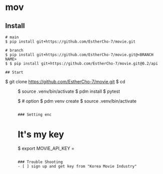 # mov

## Install
```
# main
$ pip install git+https://github.com/EstherCho-7/movie.git

# branch
$ pip install git+https://github.com/EstherCho-7/movie.git@<BRANCH NAME>
$ $ pip install git+https://github.com/EstherCho-7/movie.git@0.2/api

## Start
```
$ git clone https://github.com/EstherCho-7/movie.git
$ cd <DIR>
$ source .venv/bin/activate
$ pdm install
$ pytest

$ # option
$ pdm venv create
$ source .venv/bin/activate
```

### Setting enc
```
# It's my key
$ export MOVIE_API_KEY = <key>
```

### Trouble Shooting
- [ ] sign up and get key from "Korea Movie Industry"
```
```
